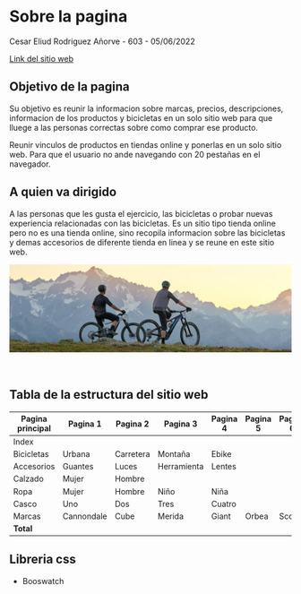 # Sobre la pagina
Cesar Eliud Rodriguez Añorve - 603 - 05/06/2022

[Link del sitio web](https://eliud-cesar.github.io/bicicletas-akira/)

## Objetivo de la pagina
Su objetivo es reunir la informacion sobre marcas, precios, descripciones, informacion de los productos y bicicletas en un solo sitio web para que lluege a las personas correctas sobre como comprar ese producto.

Reunir vinculos de productos en tiendas online y ponerlas en un solo sitio web. Para que el usuario no ande navegando con 20 pestañas en el navegador.

## A quien va dirigido
A las personas que les gusta el ejercicio, las bicicletas o probar nuevas experiencia relacionadas con las bicicletas.
Es un sitio tipo tienda online pero no es una tienda online, sino recopila informacion sobre las bicicletas y demas accesorios de diferente tienda en linea y se reune en este sitio web.

![Bicicleta](./images/bike.jpg)

<br>

## Tabla de la estructura del sitio web
| Pagina principal | Pagina 1 | Pagina 2 | Pagina 3 | Pagina 4 | Pagina 5 | Pagina 6 | Total paginas |
|--|--|--|--|--|--|--|--|
| Index |  |  |  |  |  |  | 1 |
| Bicicletas | Urbana | Carretera | Montaña | Ebike |  |  | 5 |
| Accesorios | Guantes | Luces | Herramienta | Lentes |  |  | 5 |
| Calzado | Mujer | Hombre |  |  |  |  | 3 |
| Ropa | Mujer | Hombre | Niño | Niña |  |  | 5 |
| Casco | Uno | Dos | Tres | Cuatro |  |  | 5 |
| Marcas | Cannondale | Cube | Merida | Giant | Orbea | Scott | 7 |
| **Total** |  |  |  |  |  |  | **31** |

## Libreria css
- Booswatch
